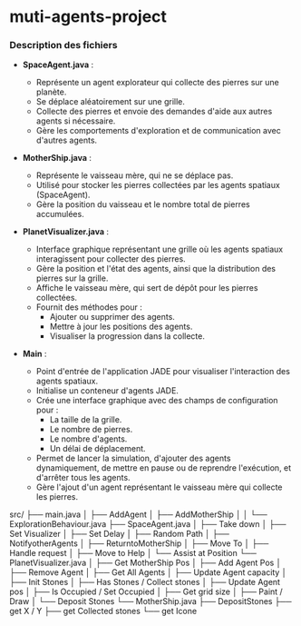 # muti-agents-project
### Description des fichiers
- **SpaceAgent.java** :
    - Représente un agent explorateur qui collecte des pierres sur une planète.
    - Se déplace aléatoirement sur une grille.
    - Collecte des pierres et envoie des demandes d'aide aux autres agents si nécessaire.
    - Gère les comportements d'exploration et de communication avec d'autres agents.

- **MotherShip.java** :
    - Représente le vaisseau mère, qui ne se déplace pas.
    - Utilisé pour stocker les pierres collectées par les agents spatiaux (SpaceAgent).
    - Gère la position du vaisseau et le nombre total de pierres accumulées.

- **PlanetVisualizer.java** :
    - Interface graphique représentant une grille où les agents spatiaux interagissent pour collecter des pierres.
    - Gère la position et l'état des agents, ainsi que la distribution des pierres sur la grille.
    - Affiche le vaisseau mère, qui sert de dépôt pour les pierres collectées.
    - Fournit des méthodes pour :
        - Ajouter ou supprimer des agents.
        - Mettre à jour les positions des agents.
        - Visualiser la progression dans la collecte.

- **Main** :
    - Point d'entrée de l'application JADE pour visualiser l'interaction des agents spatiaux.
    - Initialise un conteneur d'agents JADE.
    - Crée une interface graphique avec des champs de configuration pour :
        - La taille de la grille.
        - Le nombre de pierres.
        - Le nombre d'agents.
        - Un délai de déplacement.
    - Permet de lancer la simulation, d'ajouter des agents dynamiquement, de mettre en pause ou de reprendre l'exécution, et d'arrêter tous les agents.
    - Gère l'ajout d'un agent représentant le vaisseau mère qui collecte les pierres.


src/
├── main.java
│     ├── AddAgent
│     ├── AddMotherShip │
│     └── ExplorationBehaviour.java
├── SpaceAgent.java
│     ├── Take down
│     ├── Set Visualizer
│     ├── Set Delay
│     ├── Random Path
│     ├── NotifyotherAgents
│     ├── ReturntoMotherShip
│     ├── Move To
│     ├── Handle request
│     ├── Move to Help
│     └── Assist at Position
└── PlanetVisualizer.java
│     ├── Get MotherShip Pos
│     ├── Add Agent Pos
│     ├── Remove Agent
│     ├── Get All Agents
│     ├── Update Agent capacity
│     ├── Init Stones
│     ├── Has Stones / Collect stones
│     ├── Update Agent pos
│     ├── Is Occupied / Set Occupied
│     ├── Get grid size
│     ├── Paint / Draw
│     └── Deposit Stones
└── MotherShip.java
      ├── DepositStones
      ├── get X / Y
      ├── get Collected stones
      └── get Icone

